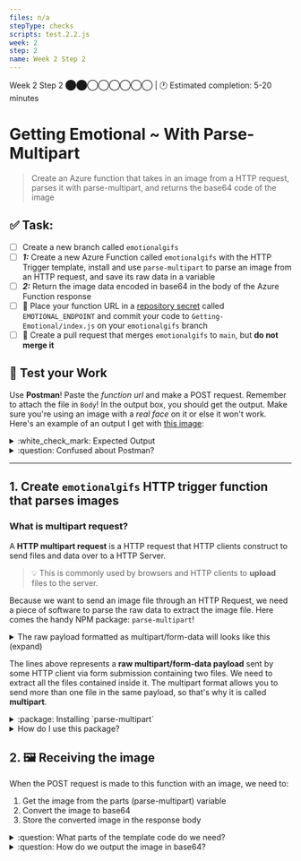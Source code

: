 ```yaml
---
files: n/a
stepType: checks
scripts: test.2.2.js
week: 2
step: 2
name: Week 2 Step 2
---
```


Week 2 Step 2 ⬤⬤◯◯◯◯◯◯ | 🕐 Estimated completion: 5-20 minutes

# Getting Emotional ~ With Parse-Multipart
> Create an Azure function that takes in an image from a HTTP request, parses it with parse-multipart, and returns the base64 code of the image

## ✅ Task:
- [ ] Create a new branch called `emotionalgifs`
- [ ] ***1:*** Create a new Azure Function called `emotionalgifs` with the HTTP Trigger template, install and use `parse-multipart` to parse an image from an HTTP request, and save its raw data in a variable
- [ ] ***2:*** Return the image data encoded in base64 in the body of the Azure Function response
- [ ] 🚀 Place your function URL in a [repository secret](https://docs.github.com/en/actions/reference/encrypted-secrets#creating-encrypted-secrets-for-a-repository) called `EMOTIONAL_ENDPOINT` and commit your code to `Getting-Emotional/index.js` on your `emotionalgifs` branch
- [ ] 🚀 Create a pull request that merges `emotionalgifs` to `main`, but **do not merge it**

## 🚧 Test your Work
Use **Postman**! Paste the *function url* and make a POST request. Remember to attach the file in `Body`! In the output box, you should get the output. Make sure you're using an image with a *real face* on it or else it won't work. Here's an example of an output I get with [this image](https://user-images.githubusercontent.com/69332964/98884689-91687580-245e-11eb-98d7-6461ac79e02a.jpg):

<details>
<summary>:white_check_mark: Expected Output </summary>

The output should be the base64 code of the inputted image, like this:
  
```base64
/9j/4AAQSkZJRgABAQAAAQABAAD/2wBDAAEBAQEBAQEBAQEBAQEBAQEBAQEBAQEBAQEBAQEBAQEBAQEBAQIC...
```
</details>

<details>
<summary>:question: Confused about Postman? </summary>

1. Navigate back to the Postman app and change GET to POST
2. Publish/deploy your function and copy your function url from the VS Code output like this:
3. Use the function url and any image you want to send the POST request. Remember to attach the file in Body!
        ![Untitled_ Nov 11, 2020 6_40 PM](https://user-images.githubusercontent.com/69332964/98876997-780afd80-244d-11eb-87fc-13822d909f2f.gif)

</details>

---

## 1. Create `emotionalgifs` HTTP trigger function that parses images

### What is multipart request?
A **HTTP multipart request** is a HTTP request that HTTP clients construct to send files and data over to a HTTP Server. 

> 💡 This is commonly used by browsers and HTTP clients to **upload** files to the server.

Because we want to send an image file through an HTTP Request, we need a piece of software to parse the raw data to extract the image file. Here comes the handy NPM package: `parse-multipart`!

<details>
<summary>
The raw payload formatted as multipart/form-data will looks like this (expand)
</summary>

```
------WebKitFormBoundaryDtbT5UpPj83kllfw
Content-Disposition: form-data; name="uploads[]"; filename="somebinary.dat"
Content-Type: application/octet-stream

some binary data...maybe the bits of a image..
------WebKitFormBoundaryDtbT5UpPj83kllfw
Content-Disposition: form-data; name="uploads[]"; filename="sometext.txt"
Content-Type: text/plain

hello how are you
------WebKitFormBoundaryDtbT5UpPj83kllfw--
```

</details>

The lines above represents a **raw multipart/form-data payload** sent by some HTTP client via form submission containing two files. We need to extract all the files contained inside it. The multipart format allows you to send more than one file in the same payload, so that's why it is called **multipart**.

<details>
  <summary>:package: Installing `parse-multipart` </summary>
  
  Before you can install `parse-multipart`, you need to enter `npm init -y` into the terminal. This command allows us to set up a new npm package: <br><br>
<img width="339" alt="Screen Shot 2021-05-30 at 7 11 28 PM" src="https://user-images.githubusercontent.com/70852990/120123083-e067c500-c17a-11eb-8d14-385dd0e7579c.png">

[Open up a terminal in VSCode](https://code.visualstudio.com/docs/editor/integrated-terminal) inside your function's directory, type `npm install parse-multipart`, and press enter.

> :bulb: Forgot how to navigate a terminal? [Check this out.](https://computers.tutsplus.com/tutorials/navigating-the-terminal-a-gentle-introduction--mac-3855)

**Note:** the text outputted by the console does not mean there was an error! The npm package has successfully been installed.

</details>

<details>
<summary>How do I use this package?</summary>
</br>

First, we need to declare the variable `multipart` outside of the async function so that we can access the NPM package:

```js

var multipart = require('parse-multipart');

```

Notice that `multipart.Parse(body, boundary)` requires two arguments, as it has two parameters. I've already gotten the boundary for you – just like the documentation example, our boundary is a string in the format `"----WebKitFormBoundary(random characters here)"`.

In the `multipart.Parse()` call, you need to figure out what the body parameter should be.

> :bulb: **Hint:** It should be the request body. Think about the template HTTP Trigger Azure function. How did we access the body in there?

```js

// here's your boundary:
var boundary = multipart.getBoundary(req.headers['content-type']);
  
// TODO: assign the body variable the correct value
var body = '<WHAT GOES HERE?>'

// parse the body
var parts = multipart.Parse(body, boundary);
```
</details>

## 2. 🖼️ Receiving the image

When the POST request is made to this function with an image, we need to:
1. Get the image from the parts (parse-multipart) variable
2. Convert the image to base64
3. Store the converted image in the response body

<details>
<summary>:question: What parts of the template code do we need?</summary>

Take a look at the standard `module.exports` function code:

```js
module.exports = async function (context, req) {
    // the code
}
```

This is the function that runs **every time your HTTP trigger gets a request**. As a parameter of this function, the `req` parameter contains all the information the request was sent with. *This contains*:
* Headers
* The body

Remove all of the content in `module.exports` except this:

```js
context.res = {
        // status: 200, /* Defaults to 200 */

        body: //LEAVE THIS BLANK
};
```
<br><br>
</details>


<details>
<summary>:question: How do we output the image in base64?</summary>

Next, we want to output the **base64** code of the inputted image. The parsed image data that we need to convert to base64 is is stored in index 0 of `parts` since we only sent one file, and we want the data property of this image to access the binary file. Thus, we will be converting `parts[0].data` to base64 and assigning the code to a new variable:

```javascript
var convertedResult = Buffer.from(parts[0].data).toString('_____');
// FILL IN THE BLANK
```

The `Buffer` part of the code provides **temporary storage** for the binary image data as it is converted to **base64**.

Now, complete the following so that the **base64** code is outputted when the function is called:

```js
context.res = {
        // status: 200, /* Defaults to 200 */

        body: //WHAT GOES HERE?
};
```
<br><br>
</details>